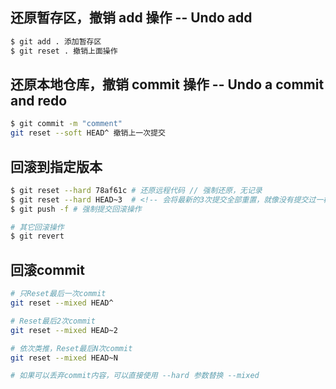 ## 还原暂存区，撤销 add 操作 -- Undo add
```sh
$ git add . 添加暂存区
$ git reset . 撤销上面操作
```

## 还原本地仓库，撤销 commit 操作 -- Undo a commit and redo
```sh
$ git commit -m "comment"
git reset --soft HEAD^ 撤销上一次提交
```

## 回滚到指定版本
```bash
$ git reset --hard 78af61c # 还原远程代码 // 强制还原，无记录
$ git reset --hard HEAD~3  # <!-- 会将最新的3次提交全部重置，就像没有提交过一样。 -->
$ git push -f # 强制提交回滚操作

# 其它回滚操作
$ git revert
```

## 回滚commit

```sh
# 只Reset最后一次commit
git reset --mixed HEAD^

# Reset最后2次commit
git reset --mixed HEAD~2

# 依次类推，Reset最后N次commit
git reset --mixed HEAD~N

# 如果可以丢弃commit内容，可以直接使用 --hard 参数替换 --mixed
```
